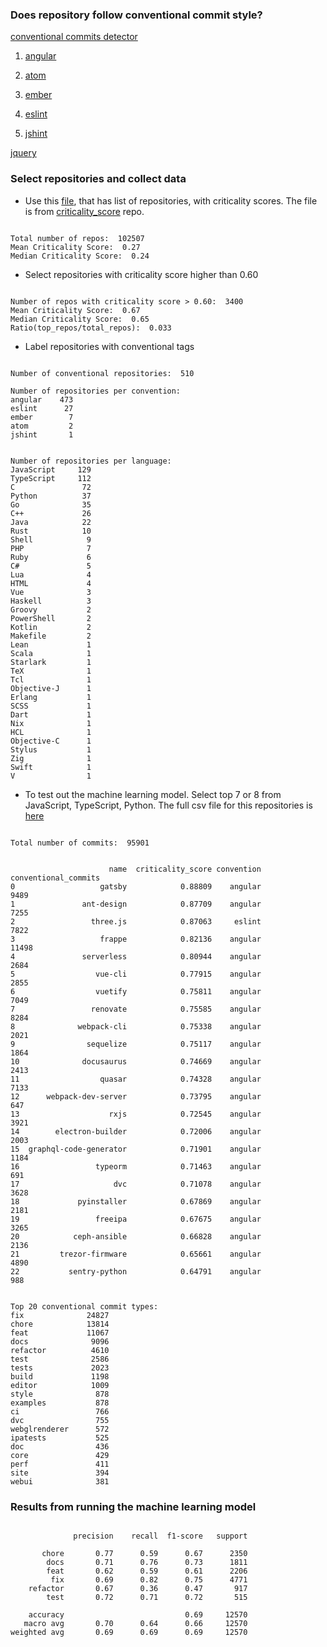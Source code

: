 ### Does repository follow conventional commit style?

[conventional commits detector](https://github.com/conventional-changelog/conventional-commits-detector)

1. [angular](https://github.com/angular/angular/blob/master/CONTRIBUTING.md#commit)

2. [atom](https://github.com/atom/atom/blob/master/CONTRIBUTING.md#git-commit-messages)

3. [ember](https://github.com/emberjs/ember.js/blob/master/CONTRIBUTING.md#pull-requests)

4. [eslint](https://eslint.org/docs/developer-guide/contributing/pull-requests)

5. [jshint](https://github.com/jshint/jshint/blob/master/CONTRIBUTING.md#commit-message-guidelines)

[jquery](https://contribute.jquery.org/commits-and-pull-requests/#commit-guidelines)

### Select repositories and collect data

- Use this [file](data/all.csv), that has list of repositories, with criticality scores. The file is from [criticality_score](https://github.com/ossf/criticality_score) repo.

```

Total number of repos:  102507
Mean Criticality Score:  0.27
Median Criticality Score:  0.24

```
- Select repositories with criticality score higher than 0.60

```

Number of repos with criticality score > 0.60:  3400
Mean Criticality Score:  0.67
Median Criticality Score:  0.65
Ratio(top_repos/total_repos):  0.033

```

- Label repositories with conventional tags

```

Number of conventional repositories:  510

Number of repositories per convention:
angular    473
eslint      27
ember        7
atom         2
jshint       1

```

```

Number of repositories per language:
JavaScript     129
TypeScript     112
C               72
Python          37
Go              35
C++             26
Java            22
Rust            10
Shell            9
PHP              7
Ruby             6
C#               5
Lua              4
HTML             4
Vue              3
Haskell          3
Groovy           2
PowerShell       2
Kotlin           2
Makefile         2
Lean             1
Scala            1
Starlark         1
TeX              1
Tcl              1
Objective-J      1
Erlang           1
SCSS             1
Dart             1
Nix              1
HCL              1
Objective-C      1
Stylus           1
Zig              1
Swift            1
V                1

```

- To test out the machine learning model. Select top 7 or 8 from JavaScript, TypeScript, Python. The full csv file for this repositories is [here](data/new_repositories.csv)

```

Total number of commits:  95901

```

```

                      name  criticality_score convention  conventional_commits
0                   gatsby            0.88809    angular                  9489
1               ant-design            0.87709    angular                  7255
2                 three.js            0.87063     eslint                  7822
3                   frappe            0.82136    angular                 11498
4               serverless            0.80944    angular                  2684
5                  vue-cli            0.77915    angular                  2855
6                  vuetify            0.75811    angular                  7049
7                 renovate            0.75585    angular                  8284
8              webpack-cli            0.75338    angular                  2021
9                sequelize            0.75117    angular                  1864
10              docusaurus            0.74669    angular                  2413
11                  quasar            0.74328    angular                  7133
12      webpack-dev-server            0.73795    angular                   647
13                    rxjs            0.72545    angular                  3921
14        electron-builder            0.72006    angular                  2003
15  graphql-code-generator            0.71901    angular                  1184
16                 typeorm            0.71463    angular                   691
17                     dvc            0.71078    angular                  3628
18             pyinstaller            0.67869    angular                  2181
19                 freeipa            0.67675    angular                  3265
20            ceph-ansible            0.66828    angular                  2136
21         trezor-firmware            0.65661    angular                  4890
22           sentry-python            0.64791    angular                   988

```

```

Top 20 conventional commit types:
fix              24827
chore            13814
feat             11067
docs              9096
refactor          4610
test              2586
tests             2023
build             1198
editor            1009
style              878
examples           878
ci                 766
dvc                755
webglrenderer      572
ipatests           525
doc                436
core               429
perf               411
site               394
webui              381

```

### Results from running the machine learning model

```

              precision    recall  f1-score   support

       chore       0.77      0.59      0.67      2350
        docs       0.71      0.76      0.73      1811
        feat       0.62      0.59      0.61      2206
         fix       0.69      0.82      0.75      4771
    refactor       0.67      0.36      0.47       917
        test       0.72      0.71      0.72       515

    accuracy                           0.69     12570
   macro avg       0.70      0.64      0.66     12570
weighted avg       0.69      0.69      0.69     12570

```